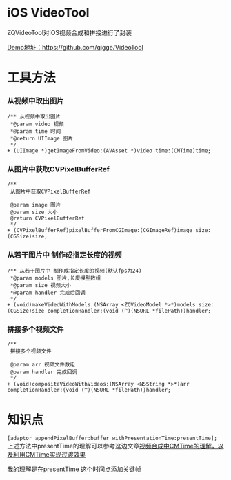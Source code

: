 # iOS VideoTool
ZQVideoTool对iOS视频合成和拼接进行了封装

[Demo地址：](https://github.com/qigge/VideoTool)https://github.com/qigge/VideoTool
# 工具方法

### 从视频中取出图片
```
/** 从视频中取出图片
 *@param video 视频
 *@param time 时间
 *@return UIImage 图片
 */
+ (UIImage *)getImageFromVideo:(AVAsset *)video time:(CMTime)time;
```

### 从图片中获取CVPixelBufferRef
```
/**
 从图片中获取CVPixelBufferRef

 @param image 图片
 @param size 大小
 @return CVPixelBufferRef
 */
+ (CVPixelBufferRef)pixelBufferFromCGImage:(CGImageRef)image size:(CGSize)size;
```

### 从若干图片中 制作成指定长度的视频
```
/** 从若干图片中 制作成指定长度的视频(默认fps为24)
 *@param models 图片,长度模型数组
 *@param size 视频大小
 *@param handler 完成后回调
 */
+ (void)makeVideoWithModels:(NSArray <ZQVideoModel *>*)models size:(CGSize)size completionHandler:(void (^)(NSURL *filePath))handler;
```

### 拼接多个视频文件
```
/**
 拼接多个视频文件

 @param arr 视频文件数组
 @param handler 完成回调
 */
+ (void)compositeVideoWithVideos:(NSArray <NSString *>*)arr completionHandler:(void (^)(NSURL *filePath))handler;
```

# 知识点
```[adaptor appendPixelBuffer:buffer withPresentationTime:presentTime];```
上述方法中presentTime的理解可以参考这边文章[视频合成中CMTime的理解，以及利用CMTime实现过渡效果](https://zwo28.wordpress.com/2015/03/06/%E8%A7%86%E9%A2%91%E5%90%88%E6%88%90%E4%B8%ADcmtime%E7%9A%84%E7%90%86%E8%A7%A3%EF%BC%8C%E4%BB%A5%E5%8F%8A%E5%88%A9%E7%94%A8cmtime%E5%AE%9E%E7%8E%B0%E8%BF%87%E6%B8%A1%E6%95%88%E6%9E%9C/)

我的理解是在presentTime 这个时间点添加关键帧
